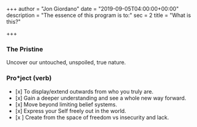 +++
author = "Jon Giordano"
date = "2019-09-05T04:00:00+00:00"
description = "The essence of this program is to:"
sec = 2
title = "What is this?"

+++
### The Pristine

Uncover our untouched, unspoiled, true nature.

### Pro*ject (verb)

* \[x\] To display/extend outwards from who you truly are.
* \[x\] Gain a deeper understanding and see a whole new way forward.
* \[x\] Move beyond limiting belief systems. 
* \[x\] Express your Self freely out in the world.
* \[x \] Create from the space of freedom vs insecurity and lack.